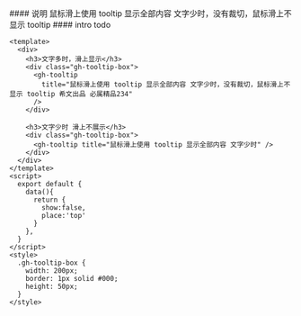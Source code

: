 <cn>
#### 说明
鼠标滑上使用 tooltip 显示全部内容 文字少时，没有裁切，鼠标滑上不显示 tooltip 
</cn>

<us>
#### intro
todo
</us>

```tpl
<template>
  <div>
    <h3>文字多时，滑上显示</h3>
    <div class="gh-tooltip-box">
      <gh-tooltip
        title="鼠标滑上使用 tooltip 显示全部内容 文字少时，没有裁切，鼠标滑上不显示 tooltip 希文出品 必属精品234"
      />
    </div>

    <h3>文字少时 滑上不展示</h3>
    <div class="gh-tooltip-box">
      <gh-tooltip title="鼠标滑上使用 tooltip 显示全部内容 文字少时" />
    </div>
  </div>
</template>
<script>
  export default {
    data(){
      return {
        show:false,
        place:'top'
      }
    },
  }
</script>
<style>
  .gh-tooltip-box {
    width: 200px;
    border: 1px solid #000;
    height: 50px;
  }
</style>
```
